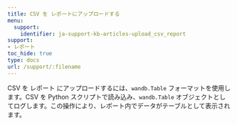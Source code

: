 ```yaml
---
title: CSV を レポートにアップロードする
menu:
  support:
    identifier: ja-support-kb-articles-upload_csv_report
support:
- レポート
toc_hide: true
type: docs
url: /support/:filename
---
```


CSV を レポート にアップロードするには、`wandb.Table` フォーマットを使用します。CSV を Python スクリプトで読み込み、`wandb.Table` オブジェクトとしてログします。この操作により、レポート内でデータがテーブルとして表示されます。
